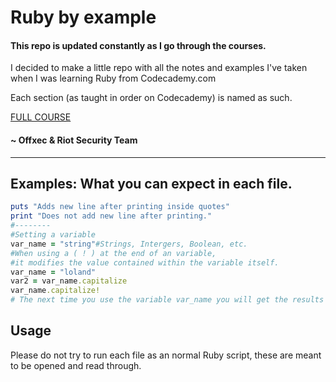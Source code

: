 # Ruby by example

#### This repo is updated constantly as I go through the courses. 
I decided to make a little repo with all the notes and examples I've taken when I was learning Ruby from Codecademy.com

Each section (as taught in order on Codecademy) is named as such.

[FULL COURSE](https://www.codecademy.com/courses/learn-ruby)


#### ~ Offxec & Riot Security Team
---
## Examples: What you can expect in each file.
```ruby
puts "Adds new line after printing inside quotes"
print "Does not add new line after printing."
#--------
#Setting a variable
var_name = "string"#Strings, Intergers, Boolean, etc.
#When using a ( ! ) at the end of an variable,
#it modifies the value contained within the variable itself.
var_name = "loland"
var2 = var_name.capitalize
var_name.capitalize!
# The next time you use the variable var_name you will get the results of var2.capitalize
```

## Usage

Please do not try to run each file as an normal Ruby script, these are meant to be opened and read through.
